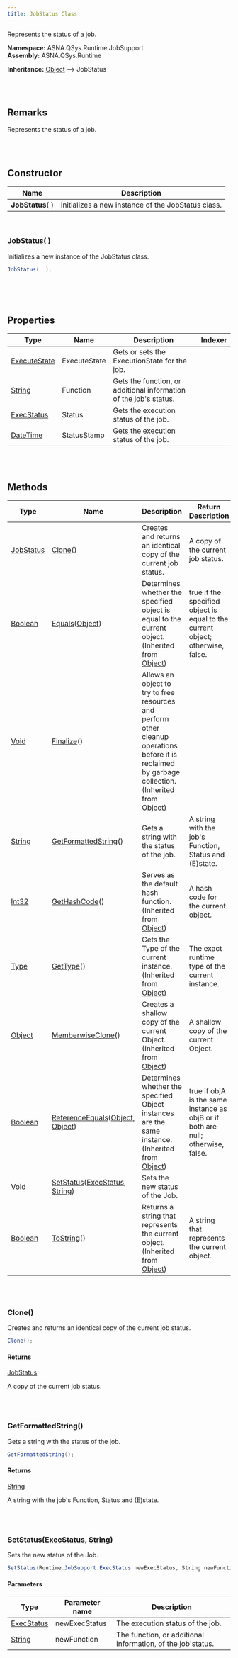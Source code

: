 ```yaml
---
title: JobStatus Class
---
```


Represents the status of a job.

**Namespace:** ASNA.QSys.Runtime.JobSupport <br/>
**Assembly:** ASNA.QSys.Runtime

**Inheritance:** [Object](https://docs.microsoft.com/en-us/dotnet/api/system.object) --> JobStatus

<br>
<br>

## Remarks

Represents the status of a job.

[//]: # ($$TODO: Complete the Remarks section.)

<br>
<br>

## Constructor

| Name |  Description 
| --- | --- 
| **JobStatus**(  ) | Initializes a new instance of the JobStatus class.

<br>

### JobStatus(  )

Initializes a new instance of the JobStatus class.

```cs
JobStatus(  );
```


<br>


<br>
<br>

## Properties

| Type | Name | Description | Indexer
| --- | --- | --- | --- 
| [ExecuteState](/reference/asna-qsys-runtime-job-support/classes/execute-state.html) | ExecuteState | Gets or sets the ExecutionState for the job. | 
| [String](https://docs.microsoft.com/en-us/dotnet/api/system.string) | Function | Gets the function, or additional information of the job's status. | 
| [ExecStatus](/reference/asna-qsys-runtime-job-support/classes/exec-status.html) | Status | Gets the execution status of the job. | 
| [DateTime](https://docs.microsoft.com/en-us/dotnet/api/system.datetime) | StatusStamp | Gets the execution status of the job. | 

<br>
<br>

## Methods

| Type | Name | Description | Return Description 
| --- | --- | --- | --- 
| [JobStatus](/reference/asna-qsys-runtime-job-support/classes/job-status.html) | [Clone](#clone)() | Creates and returns an identical copy of the current job status. | A copy of the current job status.
| [Boolean](https://docs.microsoft.com/en-us/dotnet/api/system.boolean) | [Equals](https://docs.microsoft.com/en-us/dotnet/api/system.object.equals)([Object](https://docs.microsoft.com/en-us/dotnet/api/system.object)) | Determines whether the specified object is equal to the current object.<br>(Inherited from [Object](https://docs.microsoft.com/en-us/dotnet/api/system.object)) | true if the specified object is equal to the current object; otherwise, false.
| [Void](https://docs.microsoft.com/en-us/dotnet/api/system.void) | [Finalize](https://docs.microsoft.com/en-us/dotnet/api/system.object.finalize)() | Allows an object to try to free resources and perform other cleanup operations before it is reclaimed by garbage collection.<br>(Inherited from [Object](https://docs.microsoft.com/en-us/dotnet/api/system.object)) | 
| [String](https://docs.microsoft.com/en-us/dotnet/api/system.string) | [GetFormattedString](#getformattedstring)() | Gets a string with the status of the job. | A string with the job's Function, Status and (E)state.
| [Int32](https://docs.microsoft.com/en-us/dotnet/api/system.int32) | [GetHashCode](https://docs.microsoft.com/en-us/dotnet/api/system.object.gethashcode)() | Serves as the default hash function.<br>(Inherited from [Object](https://docs.microsoft.com/en-us/dotnet/api/system.object)) | A hash code for the current object.
| [Type](https://docs.microsoft.com/en-us/dotnet/api/system.type) | [GetType](https://docs.microsoft.com/en-us/dotnet/api/system.object.gettype)() | Gets the Type of the current instance.<br>(Inherited from [Object](https://docs.microsoft.com/en-us/dotnet/api/system.object)) | The exact runtime type of the current instance.
| [Object](https://docs.microsoft.com/en-us/dotnet/api/system.object) | [MemberwiseClone](https://docs.microsoft.com/en-us/dotnet/api/system.object.memberwiseclone)() | Creates a shallow copy of the current Object.<br>(Inherited from [Object](https://docs.microsoft.com/en-us/dotnet/api/system.object)) | A shallow copy of the current Object.
| [Boolean](https://docs.microsoft.com/en-us/dotnet/api/system.boolean) | [ReferenceEquals](https://docs.microsoft.com/en-us/dotnet/api/system.object.referenceequals)([Object](https://docs.microsoft.com/en-us/dotnet/api/system.object), [Object](https://docs.microsoft.com/en-us/dotnet/api/system.object)) | Determines whether the specified Object instances are the same instance.<br>(Inherited from [Object](https://docs.microsoft.com/en-us/dotnet/api/system.object)) | true if objA is the same instance as objB or if both are null; otherwise, false.
| [Void](https://docs.microsoft.com/en-us/dotnet/api/system.void) | [SetStatus](#setstatusexecstatus-string)([ExecStatus](/reference/asna-qsys-runtime-job-support/classes/exec-status.html), [String](https://docs.microsoft.com/en-us/dotnet/api/system.string)) | Sets the new status of the Job. | 
| [Boolean](https://docs.microsoft.com/en-us/dotnet/api/system.boolean) | [ToString](https://docs.microsoft.com/en-us/dotnet/api/system.object.tostring)() | Returns a string that represents the current object.<br>(Inherited from [Object](https://docs.microsoft.com/en-us/dotnet/api/system.object)) | A string that represents the current object.

<br>
<br>

### Clone()

Creates and returns an identical copy of the current job status.

```cs
Clone();
```

#### Returns

[JobStatus](/reference/asna-qsys-runtime-job-support/classes/job-status.html)

A copy of the current job status.


<br>
<br>

### GetFormattedString()

Gets a string with the status of the job.

```cs
GetFormattedString();
```

#### Returns

[String](https://docs.microsoft.com/en-us/dotnet/api/system.string)

A string with the job's Function, Status and (E)state.


<br>
<br>

### SetStatus([ExecStatus](/reference/asna-qsys-runtime-job-support/classes/exec-status.html), [String](https://docs.microsoft.com/en-us/dotnet/api/system.string))

Sets the new status of the Job.

```cs
SetStatus(Runtime.JobSupport.ExecStatus newExecStatus, String newFunction);
```

#### Parameters

| Type | Parameter name | Description
| --- | --- | ---
| [ExecStatus](/reference/asna-qsys-runtime-job-support/classes/exec-status.html) | newExecStatus | The execution status of the job. 
| [String](https://docs.microsoft.com/en-us/dotnet/api/system.string) | newFunction | The function, or additional information, of the job'status. 


<br>
<br>

